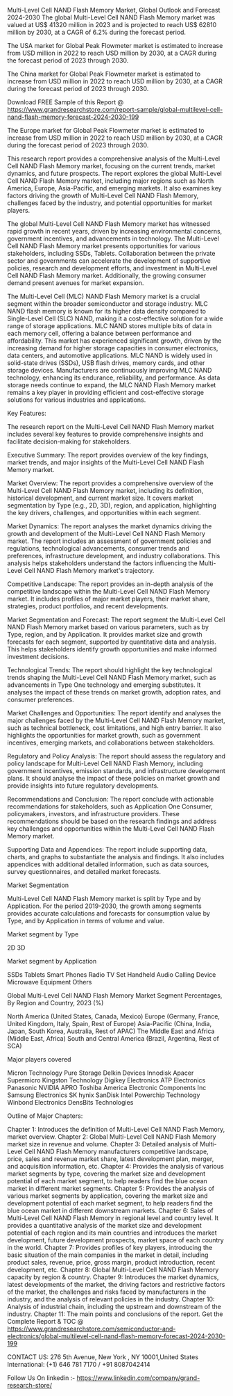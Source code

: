 Multi-Level Cell NAND Flash Memory Market, Global Outlook and Forecast 2024-2030
The global Multi-Level Cell NAND Flash Memory market was valued at US$ 41320 million in 2023 and is projected to reach US$ 62810 million by 2030, at a CAGR of 6.2% during the forecast period.

The USA market for Global Peak Flowmeter market is estimated to increase from USD million in 2022 to reach USD million by 2030, at a CAGR during the forecast period of 2023 through 2030.

The China market for Global Peak Flowmeter market is estimated to increase from USD million in 2022 to reach USD million by 2030, at a CAGR during the forecast period of 2023 through 2030.

Download FREE Sample of this Report @ https://www.grandresearchstore.com/report-sample/global-multilevel-cell-nand-flash-memory-forecast-2024-2030-199

The Europe market for Global Peak Flowmeter market is estimated to increase from USD million in 2022 to reach USD million by 2030, at a CAGR during the forecast period of 2023 through 2030.

This research report provides a comprehensive analysis of the Multi-Level Cell NAND Flash Memory market, focusing on the current trends, market dynamics, and future prospects. The report explores the global Multi-Level Cell NAND Flash Memory market, including major regions such as North America, Europe, Asia-Pacific, and emerging markets. It also examines key factors driving the growth of Multi-Level Cell NAND Flash Memory, challenges faced by the industry, and potential opportunities for market players.

The global Multi-Level Cell NAND Flash Memory market has witnessed rapid growth in recent years, driven by increasing environmental concerns, government incentives, and advancements in technology. The Multi-Level Cell NAND Flash Memory market presents opportunities for various stakeholders, including SSDs, Tablets. Collaboration between the private sector and governments can accelerate the development of supportive policies, research and development efforts, and investment in Multi-Level Cell NAND Flash Memory market. Additionally, the growing consumer demand present avenues for market expansion.

The Multi-Level Cell (MLC) NAND Flash Memory market is a crucial segment within the broader semiconductor and storage industry. MLC NAND flash memory is known for its higher data density compared to Single-Level Cell (SLC) NAND, making it a cost-effective solution for a wide range of storage applications. MLC NAND stores multiple bits of data in each memory cell, offering a balance between performance and affordability. This market has experienced significant growth, driven by the increasing demand for higher storage capacities in consumer electronics, data centers, and automotive applications. MLC NAND is widely used in solid-state drives (SSDs), USB flash drives, memory cards, and other storage devices. Manufacturers are continuously improving MLC NAND technology, enhancing its endurance, reliability, and performance. As data storage needs continue to expand, the MLC NAND Flash Memory market remains a key player in providing efficient and cost-effective storage solutions for various industries and applications.

Key Features:

The research report on the Multi-Level Cell NAND Flash Memory market includes several key features to provide comprehensive insights and facilitate decision-making for stakeholders.

Executive Summary: The report provides overview of the key findings, market trends, and major insights of the Multi-Level Cell NAND Flash Memory market.

Market Overview: The report provides a comprehensive overview of the Multi-Level Cell NAND Flash Memory market, including its definition, historical development, and current market size. It covers market segmentation by Type (e.g., 2D, 3D), region, and application, highlighting the key drivers, challenges, and opportunities within each segment.

Market Dynamics: The report analyses the market dynamics driving the growth and development of the Multi-Level Cell NAND Flash Memory market. The report includes an assessment of government policies and regulations, technological advancements, consumer trends and preferences, infrastructure development, and industry collaborations. This analysis helps stakeholders understand the factors influencing the Multi-Level Cell NAND Flash Memory market's trajectory.

Competitive Landscape: The report provides an in-depth analysis of the competitive landscape within the Multi-Level Cell NAND Flash Memory market. It includes profiles of major market players, their market share, strategies, product portfolios, and recent developments.

Market Segmentation and Forecast: The report segment the Multi-Level Cell NAND Flash Memory market based on various parameters, such as by Type, region, and by Application. It provides market size and growth forecasts for each segment, supported by quantitative data and analysis. This helps stakeholders identify growth opportunities and make informed investment decisions.

Technological Trends: The report should highlight the key technological trends shaping the Multi-Level Cell NAND Flash Memory market, such as advancements in Type One technology and emerging substitutes. It analyses the impact of these trends on market growth, adoption rates, and consumer preferences.

Market Challenges and Opportunities: The report identify and analyses the major challenges faced by the Multi-Level Cell NAND Flash Memory market, such as technical bottleneck, cost limitations, and high entry barrier. It also highlights the opportunities for market growth, such as government incentives, emerging markets, and collaborations between stakeholders.

Regulatory and Policy Analysis: The report should assess the regulatory and policy landscape for Multi-Level Cell NAND Flash Memory, including government incentives, emission standards, and infrastructure development plans. It should analyse the impact of these policies on market growth and provide insights into future regulatory developments.

Recommendations and Conclusion: The report conclude with actionable recommendations for stakeholders, such as Application One Consumer, policymakers, investors, and infrastructure providers. These recommendations should be based on the research findings and address key challenges and opportunities within the Multi-Level Cell NAND Flash Memory market.

Supporting Data and Appendices: The report include supporting data, charts, and graphs to substantiate the analysis and findings. It also includes appendices with additional detailed information, such as data sources, survey questionnaires, and detailed market forecasts.

Market Segmentation

Multi-Level Cell NAND Flash Memory market is split by Type and by Application. For the period 2019-2030, the growth among segments provides accurate calculations and forecasts for consumption value by Type, and by Application in terms of volume and value.

Market segment by Type

2D
3D

Market segment by Application

SSDs
Tablets
Smart Phones
Radio
TV Set
Handheld Audio Calling Device
Microwave Equipment
Others

Global Multi-Level Cell NAND Flash Memory Market Segment Percentages, By Region and Country, 2023 (%)

North America (United States, Canada, Mexico)
Europe (Germany, France, United Kingdom, Italy, Spain, Rest of Europe)
Asia-Pacific (China, India, Japan, South Korea, Australia, Rest of APAC)
The Middle East and Africa (Middle East, Africa)
South and Central America (Brazil, Argentina, Rest of SCA)

Major players covered

Micron Technology
Pure Storage
Delkin Devices
Innodisk
Apacer
Supermicro
Kingston Technology
Digikey Electronics
ATP Electronics
Panasonic
NVIDIA
APRO
Toshiba America Electronic Components Inc
Samsung Electronics
SK hynix
SanDisk
Intel
Powerchip Technology
Winbond Electronics
DensBits Technologies

Outline of Major Chapters:

Chapter 1: Introduces the definition of Multi-Level Cell NAND Flash Memory, market overview.
Chapter 2: Global Multi-Level Cell NAND Flash Memory market size in revenue and volume.
Chapter 3: Detailed analysis of Multi-Level Cell NAND Flash Memory manufacturers competitive landscape, price, sales and revenue market share, latest development plan, merger, and acquisition information, etc.
Chapter 4: Provides the analysis of various market segments by type, covering the market size and development potential of each market segment, to help readers find the blue ocean market in different market segments.
Chapter 5: Provides the analysis of various market segments by application, covering the market size and development potential of each market segment, to help readers find the blue ocean market in different downstream markets.
Chapter 6: Sales of Multi-Level Cell NAND Flash Memory in regional level and country level. It provides a quantitative analysis of the market size and development potential of each region and its main countries and introduces the market development, future development prospects, market space of each country in the world.
Chapter 7: Provides profiles of key players, introducing the basic situation of the main companies in the market in detail, including product sales, revenue, price, gross margin, product introduction, recent development, etc.
Chapter 8: Global Multi-Level Cell NAND Flash Memory capacity by region & country.
Chapter 9: Introduces the market dynamics, latest developments of the market, the driving factors and restrictive factors of the market, the challenges and risks faced by manufacturers in the industry, and the analysis of relevant policies in the industry.
Chapter 10: Analysis of industrial chain, including the upstream and downstream of the industry.
Chapter 11: The main points and conclusions of the report.
Get the Complete Report & TOC @ https://www.grandresearchstore.com/semiconductor-and-electronics/global-multilevel-cell-nand-flash-memory-forecast-2024-2030-199

CONTACT US:
276 5th Avenue, New York , NY 10001,United States
International: (+1) 646 781 7170 / +91 8087042414

Follow Us On linkedin :- https://www.linkedin.com/company/grand-research-store/

